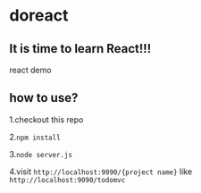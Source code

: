 # doreact

## It is time to learn React!!!

react demo

## how to use?

1.checkout this repo

2.`npm install`

3.`node server.js`

4.visit `http://localhost:9090/{project name}` like `http://localhost:9090/todomvc`
